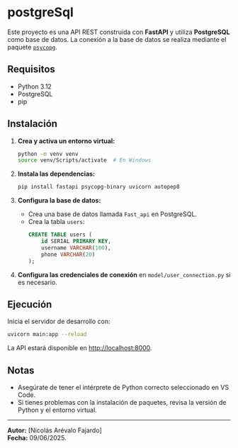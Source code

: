 # postgreSql

Este proyecto es una API REST construida con **FastAPI** y utiliza **PostgreSQL** como base de datos. La conexión a la base de datos se realiza mediante el paquete [`psycopg`](https://www.psycopg.org/).

## Requisitos

- Python 3.12
- PostgreSQL
- pip

## Instalación

1. **Crea y activa un entorno virtual:**
   ```sh
   python -m venv venv
   source venv/Scripts/activate  # En Windows
   ```

2. **Instala las dependencias:**
   ```sh
   pip install fastapi psycopg-binary uvicorn autopep8
   ```

3. **Configura la base de datos:**
   - Crea una base de datos llamada `Fast_api` en PostgreSQL.
   - Crea la tabla `users`:
     ```sql
     CREATE TABLE users (
         id SERIAL PRIMARY KEY,
         username VARCHAR(100),
         phone VARCHAR(20)
     );
     ```

5. **Configura las credenciales de conexión** en `model/user_connection.py` si es necesario.

## Ejecución

Inicia el servidor de desarrollo con:

```sh
uvicorn main:app --reload
```

La API estará disponible en [http://localhost:8000](http://localhost:8000).


## Notas

- Asegúrate de tener el intérprete de Python correcto seleccionado en VS Code.
- Si tienes problemas con la instalación de paquetes, revisa la versión de Python y el entorno virtual.

---

**Autor:** [Nicolás Arévalo Fajardo]  
**Fecha:** 09/06/2025.
